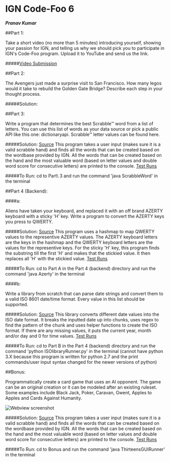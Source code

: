 # IGN Code-Foo 6

***Pranav Kumar***

##Part 1:

Take a short video (no more than 5 minutes) introducing yourself, showing your passion for IGN, and telling us why we should pick you to participate in IGN's Code-Foo program. Upload it to YouTube and send us the link.

#####[Video Submission](http://youtube.com)

##Part 2:

The Avengers just made a surprise visit to San Francisco. How many legos would it take to rebuild the Golden Gate Bridge? Describe each step in your thought process.

#####Solution:

##Part 3:

Write a program that determines the best Scrabble™ word from a list of letters. You can use this list of words as your data source or pick a public API like this one: dictionaryapi. Scrabble™ letter values can be found here.

#####Solution: [Source](https://github.com/KumarHX/Code-Foo-6/blob/master/Part%203/ScrabbleWord.java) This program takes a user input (makes sure it is a valid scrabble hand) and finds all the words that can be created based on the wordbase provided by IGN. All the words that can be created based on the hand and the most valuable word (based on letter values and double word score for consecutive letters) are printed to the console. [Test Runs](https://github.com/KumarHX/Code-Foo-6/blob/master/Part%203/TestRun.txt)

#####To Run: cd to Part\ 3 and run the command 'java ScrabbleWord' in the terminal

##Part 4 (Backend):

####a:

Aliens have taken your keyboard, and replaced it with an off brand AZERTY keyboard with a sticky 'H' key. Write a program to convert the AZERTY keys you press to QWERTY.

#####Solution: [Source](https://github.com/KumarHX/Code-Foo-6/blob/master/Part%204%20(Backend)/Part%20A/Azerty.java) This program uses a hashmap to map QWERTY values to the representive AZERTY values. The AZERTY keyboard letters are the keys in the hashmap and the QWERTY keyboard letters are the values for the representive keys. For the sticky 'H' key, this program finds the substring till the first 'H' and makes that the stickied value. It then replaces all 'H' with the stickied value.  [Test Runs]( https://github.com/KumarHX/Code-Foo-6/blob/master/Part%204%20(Backend)/Part%20A/TestRuns.txt)

#####To Run: cd to Part A in the Part 4 (backend) directory and run the command 'java Azerty' in the terminal

####b:

Write a library from scratch that can parse date strings and convert them to a valid ISO 8601 date/time format. Every value in this list should be supported.

#####Solution: [Source](https://github.com/KumarHX/Code-Foo-6/blob/master/Part%204%20(Backend)/Part%20B/ISOlibrary.py) This library converts different date values into the ISO date format. It breaks the inputted date up into chunks, uses regex to find the pattern of the chunk and uses helper functions to create the ISO format. If there are any missing values, it puts the current year, month and/or day and 0 for time values. [Test Runs](https://github.com/KumarHX/Code-Foo-6/blob/master/Part%204%20(Backend)/Part%20B/TestRun.txt) 

#####To Run: cd to Part B in the Part 4 (backend) directory and run the command 'python ISOlibraryRunner.py' in the terminal (cannot have python 3.X because this program is written for python 2.7 and the print commands/user input syntax changed for the newer versions of python)

##Bonus:

Programmatically create a card game that uses an AI opponent. The game can be an original creation or it can be modeled after an existing ruleset. Some examples include Black Jack, Poker, Caravan, Gwent, Apples to Apples and Cards Against Humanity.


![Webview screenshot](http://s21.postimg.org/sh3hq7xc7/Screen_Shot_2016_04_10_at_2_37_38_PM.png)

#####Solution: [Source](https://github.com/KumarHX/Code-Foo-6/blob/master/Part%203/ScrabbleWord.java) This program takes a user input (makes sure it is a valid scrabble hand) and finds all the words that can be created based on the wordbase provided by IGN. All the words that can be created based on the hand and the most valuable word (based on letter values and double word score for consecutive letters) are printed to the console. [Test Runs](https://github.com/KumarHX/Code-Foo-6/blob/master/Part%203/TestRun.txt)

#####To Run: cd to Bonus and run the command 'java ThirteensGUIRunner' in the terminal




